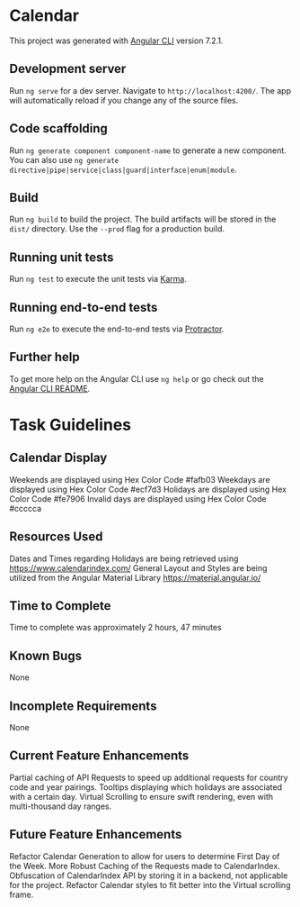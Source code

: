 # Calendar

This project was generated with [Angular CLI](https://github.com/angular/angular-cli) version 7.2.1.

## Development server

Run `ng serve` for a dev server. Navigate to `http://localhost:4200/`. The app will automatically reload if you change any of the source files.

## Code scaffolding

Run `ng generate component component-name` to generate a new component. You can also use `ng generate directive|pipe|service|class|guard|interface|enum|module`.

## Build

Run `ng build` to build the project. The build artifacts will be stored in the `dist/` directory. Use the `--prod` flag for a production build.

## Running unit tests

Run `ng test` to execute the unit tests via [Karma](https://karma-runner.github.io).

## Running end-to-end tests

Run `ng e2e` to execute the end-to-end tests via [Protractor](http://www.protractortest.org/).

## Further help

To get more help on the Angular CLI use `ng help` or go check out the [Angular CLI README](https://github.com/angular/angular-cli/blob/master/README.md).

# Task Guidelines

## Calendar Display

Weekends are displayed using Hex Color Code #fafb03
Weekdays are displayed using Hex Color Code #ecf7d3
Holidays are displayed using Hex Color Code #fe7906
Invalid days are displayed using Hex Color Code #ccccca

## Resources Used

Dates and Times regarding Holidays are being retrieved using https://www.calendarindex.com/
General Layout and Styles are being utilized from the Angular Material Library https://material.angular.io/

## Time to Complete

Time to complete was approximately 2 hours, 47 minutes

## Known Bugs

None

## Incomplete Requirements

None

## Current Feature Enhancements

Partial caching of API Requests to speed up additional requests for country code and year pairings.
Tooltips displaying which holidays are associated with a certain day.
Virtual Scrolling to ensure swift rendering, even with multi-thousand day ranges.

## Future Feature Enhancements

Refactor Calendar Generation to allow for users to determine First Day of the Week.
More Robust Caching of the Requests made to CalendarIndex.
Obfuscation of CalendarIndex API by storing it in a backend, not applicable for the project.
Refactor Calendar styles to fit better into the Virtual scrolling frame.